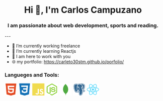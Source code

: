 <div id="header" align="center">
    <img src="https://media.giphy.com/media/xT9IgzoKnwFNmISR8I/giphy.gif" alt="" width="200px">
    <h1 align="center"> Hi 👋, I'm Carlos Campuzano</h1>
    <h3 align="center">I am passionate about web development, sports and reading.</h3>
</div>
---

- 🔭 I’m currently working freelance
- 🌱 I’m currently learning Reactjs
- 👯 I am here to work with you
- 🌐 my portfolio: https://carleto30stm.github.io/porfolio/

<div align="left">
    <h3> Langueges and Tools:</h3>
    <div>
        <img src="https://github.com/devicons/devicon/blob/master/icons/html5/html5-plain.svg" alt="HTML" title="HTL" width="40" height="40">
        <img src="https://github.com/devicons/devicon/blob/master/icons/css3/css3-plain.svg" alt="CSS" title="CSS" width="40" height="40">
        <img src="https://github.com/devicons/devicon/blob/master/icons/javascript/javascript-plain.svg" alt="" title="" width="40" height="40">
        <img src="https://github.com/devicons/devicon/blob/master/icons/nodejs/nodejs-original.svg" alt="" title="" width="40" height="40">
        <img src="https://github.com/devicons/devicon/blob/master/icons/mongodb/mongodb-plain.svg" alt="" title="" width="40" height="40">
        <img src="https://github.com/devicons/devicon/blob/master/icons/postgresql/postgresql-plain.svg" alt="" title="" width="40" height="40">
        <img src="https://github.com/devicons/devicon/blob/master/icons/react/react-original.svg" alt="" title="" width="40" height="40">
    </div>   
</div>
